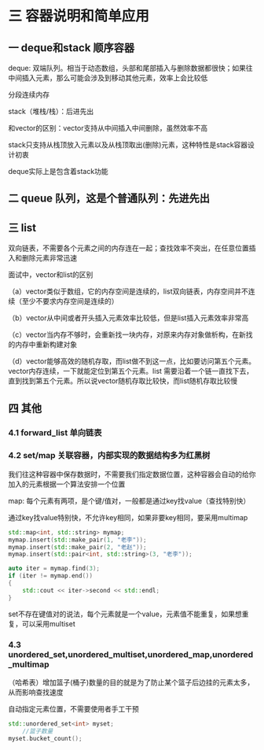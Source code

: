 # 三 容器说明和简单应用

## 一 deque和stack 顺序容器

deque: 双端队列。相当于动态数组，头部和尾部插入与删除数据都很快；如果往中间插入元素，那么可能会涉及到移动其他元素，效率上会比较低

分段连续内存



stack（堆栈/栈）：后进先出

和vector的区别：vector支持从中间插入中间删除，虽然效率不高

stack只支持从栈顶放入元素以及从栈顶取出(删除)元素，这种特性是stack容器设计初衷

deque实际上是包含着stack功能

## 二 queue 队列，这是个普通队列：先进先出

## 三 list

双向链表，不需要各个元素之间的内存连在一起；查找效率不突出，在任意位置插入和删除元素非常迅速

面试中，vector和list的区别

（a）vector类似于数组，它的内存空间是连续的，list双向链表，内存空间并不连续（至少不要求内存空间是连续的）

（b）vector从中间或者开头插入元素效率比较低，但是list插入元素效率非常高

（c）vector当内存不够时，会重新找一块内存，对原来内存对象做析构，在新找的内存中重新构建对象

（d）vector能够高效的随机存取，而list做不到这一点，比如要访问第五个元素。vector内存连续，一下就能定位到第五个元素。list 需要沿着一个链一直找下去，直到找到第五个元素。所以说vector随机存取比较快，而list随机存取比较慢

## 四 其他

### 4.1 forward_list 单向链表

### 4.2 set/map  关联容器，内部实现的数据结构多为红黑树

我们往这种容器中保存数据时，不需要我们指定数据位置，这种容器会自动的给你加入的元素根据一个算法安排一个位置

map: 每个元素有两项，是个键/值对，一般都是通过key找value（查找特别快）

通过key找value特别快，不允许key相同，如果非要key相同，要采用multimap

```c++
std::map<int, std::string> mymap;
mymap.insert(std::make_pair(1, "老李"));
mymap.insert(std::make_pair(2, "老赵"));
mymap.insert(std::pair<int, std::string>(3, "老李"));

auto iter = mymap.find(3);
if (iter != mymap.end())
{
    std::cout << iter->second << std::endl;
}
```

set不存在键值对的说法，每个元素就是一个value，元素值不能重复，如果想重复，可以采用multiset

### 4.3 unordered_set,unordered_multiset,unordered_map,unordered_multimap  

（哈希表）增加篮子(桶子)数量的目的就是为了防止某个篮子后边挂的元素太多，从而影响查找速度

自动指定元素位置，不需要使用者手工干预

```c++
std::unordered_set<int> myset;
	//篮子数量
myset.bucket_count();
```

